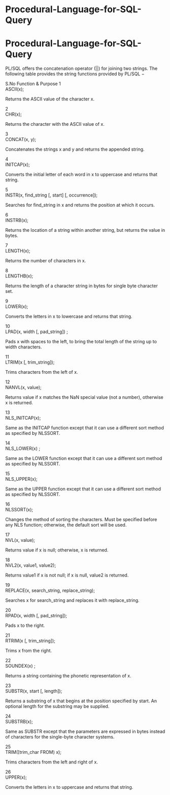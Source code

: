 # Procedural-Language-for-SQL-Query
# Procedural-Language-for-SQL-Query
PL/SQL offers the concatenation operator (||) for joining two strings. The following table provides the string functions provided by PL/SQL −

S.No	Function & Purpose
1	
ASCII(x);

Returns the ASCII value of the character x.

2	
CHR(x);

Returns the character with the ASCII value of x.

3	
CONCAT(x, y);

Concatenates the strings x and y and returns the appended string.

4	
INITCAP(x);

Converts the initial letter of each word in x to uppercase and returns that string.

5	
INSTR(x, find_string [, start] [, occurrence]);

Searches for find_string in x and returns the position at which it occurs.

6	
INSTRB(x);

Returns the location of a string within another string, but returns the value in bytes.

7	
LENGTH(x);

Returns the number of characters in x.

8	
LENGTHB(x);

Returns the length of a character string in bytes for single byte character set.

9	
LOWER(x);

Converts the letters in x to lowercase and returns that string.

10	
LPAD(x, width [, pad_string]) ;

Pads x with spaces to the left, to bring the total length of the string up to width characters.

11	
LTRIM(x [, trim_string]);

Trims characters from the left of x.

12	
NANVL(x, value);

Returns value if x matches the NaN special value (not a number), otherwise x is returned.

13	
NLS_INITCAP(x);

Same as the INITCAP function except that it can use a different sort method as specified by NLSSORT.

14	
NLS_LOWER(x) ;

Same as the LOWER function except that it can use a different sort method as specified by NLSSORT.

15	
NLS_UPPER(x);

Same as the UPPER function except that it can use a different sort method as specified by NLSSORT.

16	
NLSSORT(x);

Changes the method of sorting the characters. Must be specified before any NLS function; otherwise, the default sort will be used.

17	
NVL(x, value);

Returns value if x is null; otherwise, x is returned.

18	
NVL2(x, value1, value2);

Returns value1 if x is not null; if x is null, value2 is returned.

19	
REPLACE(x, search_string, replace_string);

Searches x for search_string and replaces it with replace_string.

20	
RPAD(x, width [, pad_string]);

Pads x to the right.

21	
RTRIM(x [, trim_string]);

Trims x from the right.

22	
SOUNDEX(x) ;

Returns a string containing the phonetic representation of x.

23	
SUBSTR(x, start [, length]);

Returns a substring of x that begins at the position specified by start. An optional length for the substring may be supplied.

24	
SUBSTRB(x);

Same as SUBSTR except that the parameters are expressed in bytes instead of characters for the single-byte character systems.

25	
TRIM([trim_char FROM) x);

Trims characters from the left and right of x.

26	
UPPER(x);

Converts the letters in x to uppercase and returns that string.
